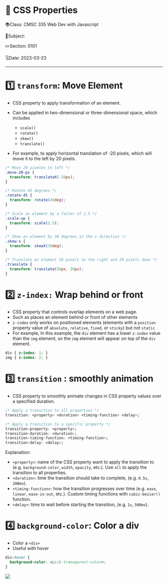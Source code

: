 #  🎨 CSS Properties

📚Class: CMSC 335 Web Dev with Javascript

📘Subject: <a href="https://github.com/lamula21/cheat-sheets/blob/main/"></a>

✏️Section: 0101

🗓️Date: 2023-03-23

---

# 1️⃣ `transform`: Move Element 
- CSS property to apply transformation of an element.
- Can be applied in two-dimensional or three-dimensional space, which includes
	- `scale()`
	- `rotate() `
	- `skew()`
	- `translate()`

- For example, to apply horizontal translation of -20 pixels, which will move it to the left by 20 pixels.
```css
/* Move 20 pixeles to left */
.move-20-px { 
  transform: translateX(-20px); 
}

/* Rotate 45 degrees */
.rotate-45 {
  transform: rotate(45deg);
}

/* Scale an element by a factor of 1.5 */
.scale-up {
  transform: scale(1.5);
}

/* Skew an element by 30 degrees in the x direction */
.skew-x {
  transform: skewX(30deg);
}

/* Translate an element 50 pixels to the right and 20 pixels down */
.translate {
  transform: translate(50px, 20px);
}
```

# 2️⃣ `z-index:` Wrap behind or front
- CSS property that controls overlap elements on a web page.
- Such as places an element behind or front of other elements
- `z-index` only works on positioned elements (elements with a `position` property value of `absolute`, `relative`, `fixed`, or `sticky`) but not `static`
- For example, In this example, the `div` element has a lower `z-index` value than the `img` element, so the `img` element will appear on top of the `div` element.
```css
div { z-index: 1; }  
img { z-index: 2; }
```

# 3️⃣ `transition` : smoothly animation
- CSS property to smoothly animate changes in CSS property values over a specified duration.
```css
/* Apply a transition to all properties */
transition: <property> <duration> <timing-function> <delay>;

/* Apply a transition to a specific property */
transition-property: <property>;
transition-duration: <duration>;
transition-timing-function: <timing-function>;
transition-delay: <delay>;
```

Explanation:
-   `<property>`: name of the CSS property want to apply the transition to (e.g. `background-color`, `width`, `opacity`, etc.). Use `all` to apply the transition to all properties.
-   `<duration>`: time the transition should take to complete, (e.g. `0.5s`, `200ms`).
-   `<timing-function>`: how the transition progresses over time (e.g. `ease`, `linear`, `ease-in-out`, etc.). Custom timing functions with `cubic-bezier()` function.
-   `<delay>`: time to wait before starting the transition, (e.g. `1s`, `500ms`).


# 4️⃣ `background-color`: Color a div
- Color a `<div>`
- Useful with hover
```css
div:hover {
  background-color: <pick-transparent-color>;
}
```

![](../Assets/20230323155029.png)